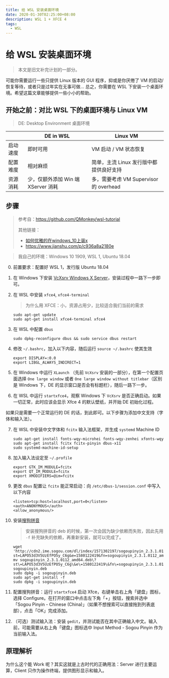 ```yaml
---
title: 给 WSL 安装桌面环境
date: 2020-01-30T02:25:00+08:00
description: WSL 1 + XFCE 4
tags:
  - WSL
---
```


# 给 WSL 安装桌面环境

> 本文是旧文补完计划的一部分。

可能你需要运行一些只提供 Linux 版本的 GUI 程序，抑或是你厌倦了 VM 的启动/恢复等待，或者只是过年实在无事可做... 总之，你需要在 WSL 下安装一个桌面环境。希望这篇文章能够提供一些小小的帮助。

## 开始之前：对比 WSL 下的桌面环境与 Linux VM

> DE: Desktop Environment 桌面环境

|          | DE in WSL                          | Linux VM                                |
| -------- | ---------------------------------- | --------------------------------------- |
| 启动速度 | 即时可用                           | VM 启动 / VM 状态恢复                   |
| 配置难度 | 相对麻烦                           | 简单，主流 Linux 发行版中都提供良好支持 |
| 资源消耗 | 少，仅额外添加 Win 端 XServer 消耗 | 多，需要考虑 VM Supervisor 的 overhead  |

## 步骤

> 参考自：https://github.com/QMonkey/wsl-tutorial
>
> 其他链接：
> - [如何优雅的在windows_10上装x](https://www.lainme.com/doku.php/blog/2018/07/如何优雅的在windows_10上装x)
> - https://www.jianshu.com/p/c936a8a2180e

> 我自己的环境：Windows 10 1909, WSL 1, Ubuntu 18.04

0. 前置要求：配置好 WSL 1，发行版 Ubuntu 18.04

1. 在 Windows 下安装 [VcXsrv Windows X Server](https://sourceforge.net/projects/vcxsrv/)，安装过程中一路下一步即可。

2. 在 WSL 中安装 `xfce4`, `xfce4-terminal`

   > 为什么用 XFCE：小，资源占用少，比较适合我们当前的需求

   ```
   sudo apt-get update
   sudo apt-get install xfce4-terminal xfce4
   ```

3. 在 WSL 中配置 `dbus`

   ```
   sudo dpkg-reconfigure dbus && sudo service dbus restart
   ```

4. 修改 `~/.bashrc`，加入以下内容，随后运行 `source ~/.bashrc` 使其生效

   ```
   export DISPLAY=:0.0
   export LIBGL_ALWAYS_INDIRECT=1
   ```

5. 在 Windows 中运行 `XLaunch` （先前 `VcXsrv` 安装的一部分），在第一个配置页面选择 `One large window` 或者 `One large window without titlebar`（区别是 Windows 下，DE 的显示窗口是否会有标题栏），随后一路下一步。

6. 在 WSL 中运行 `startxfce4`，观察 Windows 下 `VcXsrv` 是否正确启动。如果一切正常，此时应该会显示 Xfce 4 的默认壁纸，并开始 DE 初始化过程。

如果只是需要一个正常运行的 DE 的话，到此即可。以下步骤为添加中文支持（字体和输入法）。

7. 在 WSL 中安装中文字体和 `fcitx` 输入法框架，并生成 `systemd` Machine ID

   ```
   sudo apt-get install fonts-wqy-microhei fonts-wqy-zenhei xfonts-wqy
   sudo apt-get install fcitx fcitx-pinyin dbus-x11
   sudo systemd-machine-id-setup
   ```

8. 加入输入法设定至 `~/.profile`

   ```
   export GTK_IM_MODULE=fcitx
   export QT_IM_MODULE=fcitx
   export XMODIFIERS=@im=fcitx
   ```

9. 更改 `dbus` 配置让 `fcitx` 能正常启动：向 `/etc/dbus-1/session.conf` 中写入以下内容

   ```
   <listen>tcp:host=localhost,port=0</listen>
   <auth>ANONYMOUS</auth>
   <allow_anonymous/>
   ```

10. 安装[搜狗拼音](https://pinyin.sogou.com/linux/?r=pinyin)

    > 安装搜狗拼音的 deb 的时候，第一次会因为缺少依赖而失败，因此先用 `-f` 补充缺失的依赖，再重新安装，就可以完成了。

    ```
    wget 'http://cdn2.ime.sogou.com/dl/index/1571302197/sogoupinyin_2.3.1.0112_amd64.deb?st=LAPO53d3V5UzEfPO5y_C6g&e=1580122419&fn=sogoupinyin_2.3.1.0112_amd64.deb'
    mv sogoupinyin_2.3.1.0112_amd64.deb\?st\=LAPO53d3V5UzEfPO5y_C6g\&e\=1580122419\&fn\=sogoupinyin_2.3.1.0112_amd64.deb sogoupinyin.deb
    sudo dpkg -i sogoupinyin.deb
    sudo apt-get install -f
    sudo dpkg -i sogoupinyin.deb
    ```

11. 配置搜狗拼音：运行 `startxfce4` 启动 Xfce，右键单击右上角「键盘」图标，选择 Configure。在打开的窗口中点击左下角「+」按钮，搜索并选中「Sogou Pinyin - Chinese (China)」（如果不想搜索可以直接拖到列表底部），点击「OK」完成添加。

12. （可选）测试输入法：安装 `gedit`，并测试能否在其中正确输入中文。输入前，可能需要从右上角「键盘」图标选中 Input Method - Sogou Pinyin 作为当前输入法。

## 原理解析

为什么这个能 Work 呢？其实这就是上古时代的正确用法：Server 进行主要运算，Client 只作为操作终端，提供图形显示和输入。

